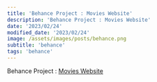 ```yaml
---
title: 'Behance Project : Movies Website'
description: 'Behance Project : Movies Website'
date: '2023/02/24'
modified_date: '2023/02/24'
image: /assets/images/posts/behance.png
subtitle: 'behance'
tags: 'behance'
---
```


Behance Project : [Movies Website](https://www.behance.net/gallery/34196469/Movie-TV-Show-Trailer-Concept)
